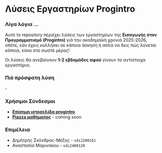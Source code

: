 # Λύσεις Εργαστηρίων Progintro

### Λίγα λόγια ...
Αυτό το repository περιέχει λύσεις των εργαστηρίων της **Εισαγωγής στον Προγραμματισμό (Progintro)** γιά την ακαδημαϊκή χρονιά 2025-2026, οπότε, εάν έχεις κολλήσει σε κάποια άσκηση ή απλά να δεις πώς λύνεται κάποια, είσαι στο σωστό μέρος! 

Οι λύσεις θα ανεβαίνουν **1-2 εβδομάδες αφού** γίνουν τα αντίστοιχα εργαστήρια.

### Πιό πρόσφατη λύση

\-

### Χρήσιμοι Σύνδεσμοι
- [**Επίσημη ιστοσελίδα progintro**](https://progintro.github.io/)
- [**Piazza μαθήματος**]() - coming soon

### Επιμέλεια
- Δημήτρης Σκόνδρας-Μέξης - `sdi2200161`
- Αναστασία Μαρινάκου - `sdi2400120`
